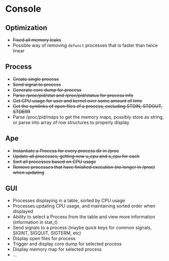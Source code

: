 Console
=======

Optimization
------------
* ~~Fixed all memory leaks~~
* Possible way of removing `defunct` processes that is faster than twice linear

Process
-------
* ~~Create single process~~
* ~~Send signal to process~~
* ~~Generate core dump for process~~
* ~~Parse /proc/pid/stat and /proc/pid/status for process info~~
* ~~Get CPU usage for user and kernel over some amount of time~~
* ~~Get the symlinks of open files of a process, excluding STDIN, STDOUT, STDERR~~
* Parse /proc/pid/maps to get the memory maps, possibly store as string, or parse into array of row structures to properly display

Ape
---
* ~~Instantiate a Process for every process dir in /proc~~
* ~~Update all processes, getting new u_cpu and s_cpu for each~~
* ~~Sort all processes based on CPU usage~~
* ~~Remove processes that have finished execution (no longer in /proc) when updating~~

GUI
---
* Processes displaying in a table, sorted by CPU usage
* Processes updating CPU usage, and maintaining sorted order when displayed
* Ability to select a Process from the table and view more information (information in stat_t)
* Send signals to a process (maybe quick keys for common signals, SIGINT, SIGQUIT, SIGTERM, etc)
* Display open files for process
* Trigger and display core dump for selected process
* Display memory map for selected process
* ...
